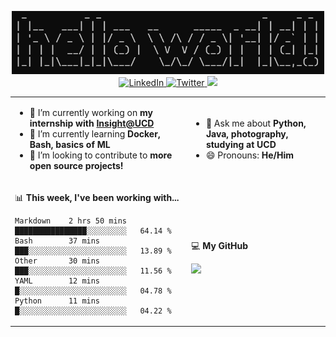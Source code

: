 <p align="center">
  <img src="https://github.com/rajitbanerjee/rajitbanerjee/blob/master/resources/hello-world.jpg" width=500 /> 
  <br />
  <a href="https://www.linkedin.com/in/rajitbanerjee/">
    <img src="https://img.shields.io/badge/-rajitbanerjee-blue?style=flat-square&logo=Linkedin&logoColor=white" alt="LinkedIn" />
  </a>
  <a href="https://twitter.com/rajit_banerjee">
    <img src="https://img.shields.io/twitter/follow/rajit_banerjee?style=social" alt="Twitter" />
  </a>
  <a href="https://rajitbanerjee.github.io">
    <img src="https://img.shields.io/badge/-rajitbanerjee.github.io-black?style=flat-square&logo=github&logoColor=white" />
  </a>
</p>

<table>
  <tr><td>
    
  - 🔭 I’m currently working on **my internship with [Insight@UCD](https://www.insight-centre.org/)**
  - 🌱 I’m currently learning **Docker, Bash, basics of ML**
  - 👯 I’m looking to contribute to **more open source projects!**
      
  </td><td>
  
  - 💬 Ask me about **Python, Java, photography, studying at UCD** 
  - 😄 Pronouns: **He/Him**
  
  </td></tr>  
  <tr><td>

  📊 **This week, I've been working with...**

  <!--START_SECTION:waka-->
```text
Markdown    2 hrs 50 mins       ████████████████░░░░░░░░░   64.14 % 
Bash        37 mins             ███░░░░░░░░░░░░░░░░░░░░░░   13.89 % 
Other       30 mins             ███░░░░░░░░░░░░░░░░░░░░░░   11.56 % 
YAML        12 mins             █░░░░░░░░░░░░░░░░░░░░░░░░   04.78 % 
Python      11 mins             █░░░░░░░░░░░░░░░░░░░░░░░░   04.22 %
```
<!--END_SECTION:waka-->
  
</td><td>
  
  💻 **My GitHub**  

  <img src="https://github-readme-stats.vercel.app/api?username=rajitbanerjee&hide_title=true&show_icons=true&title_color=fff&icon_color=f39c19&text_color=9f9f9f&bg_color=151515">
  
</td></tr>
</table>



